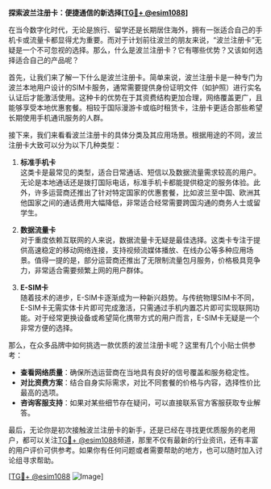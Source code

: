 **探索波兰注册卡：便捷通信的新选择[[TG💪+ @esim1088](https://t.me/s/esim1088)]**

在当今数字化时代，无论是旅行、留学还是长期居住海外，拥有一张适合自己的手机卡或流量卡都显得尤为重要。而对于计划前往波兰的朋友来说，“波兰注册卡”无疑是一个不可忽视的选择。那么，什么是波兰注册卡？它有哪些优势？又该如何选择适合自己的产品呢？

首先，让我们来了解一下什么是波兰注册卡。简单来说，波兰注册卡是一种专门为波兰本地用户设计的SIM卡服务，通常需要提供身份证明文件（如护照）进行实名认证后才能激活使用。这种卡的优势在于其资费结构更加合理，网络覆盖更广，且能够享受本地优惠套餐。相较于国际漫游卡或临时租赁卡，注册卡更适合那些希望长期使用手机通讯服务的人群。

接下来，我们来看看波兰注册卡的具体分类及其应用场景。根据用途的不同，波兰注册卡大致可以分为以下几种类型：

1. **标准手机卡**  
   这类卡是最常见的类型，适合日常通话、短信以及数据流量需求较高的用户。无论是本地通话还是拨打国际电话，标准手机卡都能提供稳定的服务体验。此外，许多运营商还推出了针对特定国家的优惠套餐，比如波兰至中国、欧洲其他国家之间的通话费用大幅降低，非常适合经常需要跨国沟通的商务人士或留学生。

2. **数据流量卡**  
   对于重度依赖互联网的人来说，数据流量卡无疑是最佳选择。这类卡专注于提供高速稳定的移动网络连接，支持视频流媒体播放、在线办公等多种应用场景。值得一提的是，部分运营商还推出了无限制流量包月服务，价格极具竞争力，非常适合需要频繁上网的用户群体。

3. **E-SIM卡**  
   随着技术的进步，E-SIM卡逐渐成为一种新兴趋势。与传统物理SIM卡不同，E-SIM卡无需实体卡片即可完成激活，只需通过手机内置芯片即可实现联网功能。对于经常更换设备或希望简化携带方式的用户而言，E-SIM卡无疑是一个非常方便的选择。

那么，在众多品牌中如何挑选一款优质的波兰注册卡呢？这里有几个小贴士供参考：

- **查看网络质量**：确保所选运营商在当地具有良好的信号覆盖和服务稳定性。
- **对比资费方案**：结合自身实际需求，对比不同套餐的价格与内容，选择性价比最高的选项。
- **咨询客服支持**：如果对某些细节存在疑问，可以直接联系官方客服获取专业解答。

最后，无论你是初次接触波兰注册卡的新手，还是已经在寻找更优质服务的老用户，都可以关注[TG💪+ @esim1088](https://t.me/s/esim1088)频道，那里不仅有最新的行业资讯，还有丰富的用户评价可供参考。如果你有任何问题或者需要帮助的地方，也可以随时加入讨论组寻求帮助。

[[TG💪+ @esim1088](https://t.me/s/esim1088) ![Image](https://i.postimg.cc/4NQfJmqS/Snipaste-2025-05-13-00-14-12.png)]